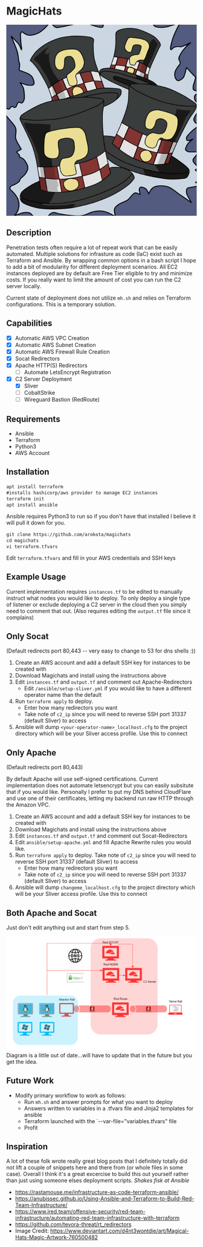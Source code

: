 # MagicHats 
![MagicalHats](magicalhats.png)
## Description
Penetration tests often require a lot of repeat work that can be easily automated.  Multiple solutions for infrasture as code (IaC) exist such as Terraform and Ansible.  By wrapping common options in a bash script I hope to add a bit of modularity for different deployment scenarios. All EC2 instances deployed are by default are Free Tier eligible to try and minimize costs.  If you really want to limit the amount of cost you can run the C2 server locally.

Current state of deployment does not utilize `mh.sh` and relies on Terraform configurations.  This is a temporary solution.

## Capabilities
- [x] Automatic AWS VPC Creation
- [x] Automatic AWS Subnet Creation
- [x] Automatic AWS Firewall Rule Creation
- [x] Socat Redirectors
- [x] Apache HTTP(S) Redirectors
	- [ ] Automate LetsEncrypt Registration
- [x] C2 Server Deployment
	- [x] Sliver
	- [ ] CobaltStrike
	- [ ] Wireguard Bastion (RedRoute)

## Requirements
- Ansible
- Terraform
- Python3
- AWS Account

## Installation

```
apt install terraform
#installs hashicorp/aws provider to manage EC2 instances
terraform init 
apt install ansible
```
Ansible requires Python3 to run so if you don't have that installed I believe it will pull it down for you.

```
git clone https://github.com/arokota/magichats
cd magichats
vi terraform.tfvars
```
Edit `terraform.tfvars` and fill in your AWS credentials and SSH keys

## Example Usage

Current implementation requires `instances.tf` to be edited to manually instruct what nodes you would like to deploy. To only deploy a single type of listener or exclude deploying a C2 server in the cloud then you simply need to comment that out.  (Also requires editing the `output.tf` file since it complains)

## Only Socat
(Default redirects port 80,443 -- very easy to change to 53 for dns shells :))
1. Create an AWS account and add a default SSH key for instances to be created with
2. Download Magichats and install using the instructions above
3. Edit `instances.tf` and `output.tf` and comment out Apache-Redirectors
	- Edit `/ansible/setup-sliver.yml` if you would like to have a different operator name than the default
4. Run `terraform apply` to deploy. 
	- Enter how many redirectors you want
	- Take note of `c2_ip` since you will need to reverse SSH port 31337 (default Sliver) to access
5. Ansible will dump `<your-operator-name>_localhost.cfg` to the project directory which will be your Sliver access profile. Use this to connect

## Only Apache
(Default redirects port 80,443)

By default Apache will use self-signed certifications. Current implementation does not automate letsencrypt but you can easily subsitute that if you would like.
Personally I prefer to put my DNS behind CloudFlare and use one of their certificates, letting my backend run raw HTTP through the Amazon VPC.  

1. Create an AWS account and add a default SSH key for instances to be created with
2. Download Magichats and install using the instructions above
3. Edit `instances.tf` and `output.tf` and comment out Socat-Redirectors
4. Edit `ansible/setup-apache.yml` and fill Apache Rewrite rules you would like.
5. Run `terraform apply` to deploy.  Take note of `c2_ip` since you will need to reverse SSH port 31337 (default Sliver) to access
	- Enter how many redirectors you want
	- Take note of `c2_ip` since you will need to reverse SSH port 31337 (default Sliver) to access
6. Ansible will dump `changeme_localhost.cfg` to the project directory which will be your Sliver access profile. Use this to connect

## Both Apache and Socat

Just don't edit anything out and start from step 5.


![RT-Diagram](rt-infra-diagram.png)
Diagram is a little out of date...will have to update that in the future but you get the idea.

## Future Work
* Modify primary workflow to work as follows:
	* Run `mh.sh` and answer prompts for what you want to deploy
	* Answers written to variables in a .tfvars file and Jinja2 templates for ansible
	* Terraform launched with the `--var-file="variables.tfvars" file
	* Profit

## Inspiration

A lot of these folk wrote really great blog posts that I definitely totally did not lift a couple of snippets here and there from (or whole files in some case).  Overall I think it's a great excercise to build this out yourself rather than just using someone elses deployment scripts. *Shakes fisk at Ansible*

- https://rastamouse.me/infrastructure-as-code-terraform-ansible/
- https://anubissec.github.io/Using-Ansible-and-Terraform-to-Build-Red-Team-Infrastructure/
- https://www.ired.team/offensive-security/red-team-infrastructure/automating-red-team-infrastructure-with-terraform
- https://github.com/tevora-threat/rt_redirectors
- Image Credit: https://www.deviantart.com/d4nt3wontdie/art/Magical-Hats-Magic-Artwork-760500482
